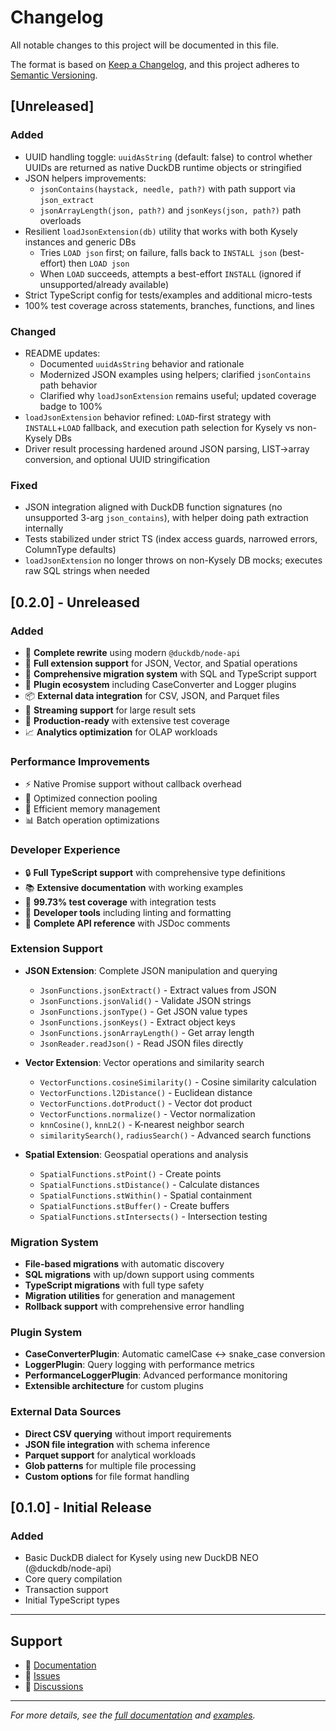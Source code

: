 # Changelog

All notable changes to this project will be documented in this file.

The format is based on [Keep a Changelog](https://keepachangelog.com/en/1.0.0/),
and this project adheres to [Semantic Versioning](https://semver.org/spec/v2.0.0.html).

## [Unreleased]

### Added
- UUID handling toggle: `uuidAsString` (default: false) to control whether UUIDs are returned as native DuckDB runtime objects or stringified
- JSON helpers improvements:
  - `jsonContains(haystack, needle, path?)` with path support via `json_extract`
  - `jsonArrayLength(json, path?)` and `jsonKeys(json, path?)` path overloads
- Resilient `loadJsonExtension(db)` utility that works with both Kysely instances and generic DBs
  - Tries `LOAD json` first; on failure, falls back to `INSTALL json` (best-effort) then `LOAD json`
  - When `LOAD` succeeds, attempts a best-effort `INSTALL` (ignored if unsupported/already available)
- Strict TypeScript config for tests/examples and additional micro-tests
- 100% test coverage across statements, branches, functions, and lines

### Changed
- README updates:
  - Documented `uuidAsString` behavior and rationale
  - Modernized JSON examples using helpers; clarified `jsonContains` path behavior
  - Clarified why `loadJsonExtension` remains useful; updated coverage badge to 100%
- `loadJsonExtension` behavior refined: `LOAD`-first strategy with `INSTALL`+`LOAD` fallback, and execution path selection for Kysely vs non-Kysely DBs
- Driver result processing hardened around JSON parsing, LIST→array conversion, and optional UUID stringification

### Fixed
- JSON integration aligned with DuckDB function signatures (no unsupported 3-arg `json_contains`), with helper doing path extraction internally
- Tests stabilized under strict TS (index access guards, narrowed errors, ColumnType defaults)
- `loadJsonExtension` no longer throws on non-Kysely DB mocks; executes raw SQL strings when needed

## [0.2.0] - Unreleased

### Added
- 🎯 **Complete rewrite** using modern `@duckdb/node-api`
- 🧩 **Full extension support** for JSON, Vector, and Spatial operations
- 🔄 **Comprehensive migration system** with SQL and TypeScript support
- 🔌 **Plugin ecosystem** including CaseConverter and Logger plugins
- 📦 **External data integration** for CSV, JSON, and Parquet files
- 🌊 **Streaming support** for large result sets
- 🧪 **Production-ready** with extensive test coverage
- 📈 **Analytics optimization** for OLAP workloads

### Performance Improvements
- ⚡ Native Promise support without callback overhead
- 🚀 Optimized connection pooling
- 💾 Efficient memory management
- 📊 Batch operation optimizations

### Developer Experience
- 🔒 **Full TypeScript support** with comprehensive type definitions
- 📚 **Extensive documentation** with working examples
- 🧪 **99.73% test coverage** with integration tests
- 🔧 **Developer tools** including linting and formatting
- 📖 **Complete API reference** with JSDoc comments

### Extension Support
- **JSON Extension**: Complete JSON manipulation and querying
  - `JsonFunctions.jsonExtract()` - Extract values from JSON
  - `JsonFunctions.jsonValid()` - Validate JSON strings
  - `JsonFunctions.jsonType()` - Get JSON value types
  - `JsonFunctions.jsonKeys()` - Extract object keys
  - `JsonFunctions.jsonArrayLength()` - Get array length
  - `JsonReader.readJson()` - Read JSON files directly

- **Vector Extension**: Vector operations and similarity search
  - `VectorFunctions.cosineSimilarity()` - Cosine similarity calculation
  - `VectorFunctions.l2Distance()` - Euclidean distance
  - `VectorFunctions.dotProduct()` - Vector dot product
  - `VectorFunctions.normalize()` - Vector normalization
  - `knnCosine()`, `knnL2()` - K-nearest neighbor search
  - `similaritySearch()`, `radiusSearch()` - Advanced search functions

- **Spatial Extension**: Geospatial operations and analysis
  - `SpatialFunctions.stPoint()` - Create points
  - `SpatialFunctions.stDistance()` - Calculate distances
  - `SpatialFunctions.stWithin()` - Spatial containment
  - `SpatialFunctions.stBuffer()` - Create buffers
  - `SpatialFunctions.stIntersects()` - Intersection testing

### Migration System
- **File-based migrations** with automatic discovery
- **SQL migrations** with up/down support using comments
- **TypeScript migrations** with full type safety
- **Migration utilities** for generation and management
- **Rollback support** with comprehensive error handling

### Plugin System
- **CaseConverterPlugin**: Automatic camelCase ↔ snake_case conversion
- **LoggerPlugin**: Query logging with performance metrics
- **PerformanceLoggerPlugin**: Advanced performance monitoring
- **Extensible architecture** for custom plugins

### External Data Sources
- **Direct CSV querying** without import requirements
- **JSON file integration** with schema inference
- **Parquet support** for analytical workloads
- **Glob patterns** for multiple file processing
- **Custom options** for file format handling

## [0.1.0] - Initial Release

### Added
- Basic DuckDB dialect for Kysely using new DuckDB NEO (@duckdb/node-api)
- Core query compilation
- Transaction support
- Initial TypeScript types

---

## Support

- 📖 [Documentation](README.md)
- 🐛 [Issues](https://github.com/oorabona/kysely-duckdb/issues)
- 💬 [Discussions](https://github.com/oorabona/kysely-duckdb/discussions)

---

*For more details, see the [full documentation](README.md) and [examples](examples/).*